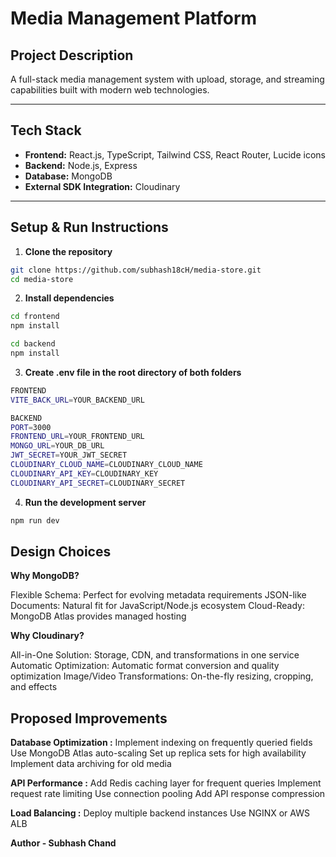 # Media Management Platform

## Project Description
A full-stack media management system with upload, storage, and streaming capabilities built with modern web technologies.

---

## Tech Stack
- **Frontend:** React.js, TypeScript, Tailwind CSS, React Router, Lucide icons
- **Backend:** Node.js, Express
- **Database:** MongoDB
- **External SDK Integration:** Cloudinary

---

## Setup & Run Instructions

1. **Clone the repository**
```bash
git clone https://github.com/subhash18cH/media-store.git
cd media-store
```

2. **Install dependencies**
```bash
cd frontend
npm install

cd backend 
npm install

```

3. **Create .env file in the root directory of both folders**
```bash
FRONTEND
VITE_BACK_URL=YOUR_BACKEND_URL

BACKEND
PORT=3000
FRONTEND_URL=YOUR_FRONTEND_URL
MONGO_URL=YOUR_DB_URL
JWT_SECRET=YOUR_JWT_SECRET
CLOUDINARY_CLOUD_NAME=CLOUDINARY_CLOUD_NAME
CLOUDINARY_API_KEY=CLOUDINARY_KEY
CLOUDINARY_API_SECRET=CLOUDINARY_SECRET
```

4. **Run the development server**
```bash
npm run dev
```
## Design Choices

**Why MongoDB?**

Flexible Schema: Perfect for evolving metadata requirements
JSON-like Documents: Natural fit for JavaScript/Node.js ecosystem
Cloud-Ready: MongoDB Atlas provides managed hosting

**Why Cloudinary?**

All-in-One Solution: Storage, CDN, and transformations in one service
Automatic Optimization: Automatic format conversion and quality optimization
Image/Video Transformations: On-the-fly resizing, cropping, and effects


Proposed Improvements
---

**Database Optimization :**
Implement indexing on frequently queried fields
Use MongoDB Atlas auto-scaling
Set up replica sets for high availability
Implement data archiving for old media


**API Performance :**
Add Redis caching layer for frequent queries
Implement request rate limiting
Use connection pooling
Add API response compression


**Load Balancing :** 
Deploy multiple backend instances
Use NGINX or AWS ALB


**Author - Subhash Chand**
